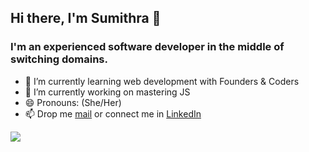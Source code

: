 ## Hi there, I'm Sumithra 👋
### I'm an experienced software developer in the middle of switching domains.  

- 🌱 I’m currently learning web development with Founders & Coders
- 🔭 I’m currently working on mastering JS 
- 😄 Pronouns: (She/Her)
- 📫 Drop me [mail](jasisumi@gmail.com) or connect me in [LinkedIn](https://www.linkedin.com/in/ssumi/)




![](http://github-profile-summary-cards.vercel.app/api/cards/stats?username=Sumithra-Suresh&theme=nord_dark)
